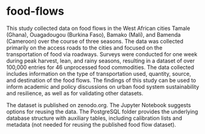 # food-flows

This study collected data on food flows in the West African cities Tamale (Ghana), Ouagadougou (Burkina Faso), Bamako (Mali), and Bamenda (Cameroon) over the course of three seasons. The data was collected primarily on the access roads to the cities and focused on the transportation of food via roadways. Surveys were conducted for one week during peak harvest, lean, and rainy seasons, resulting in a dataset of over 100,000 entries for 46 unprocessed food commodities. The data collected includes information on the type of transportation used, quantity, source, and destination of the food flows. The findings of this study can be used to inform academic and policy discussions on urban food system sustainability and resilience, as well as for validating other datasets.

The dataset is published on zenodo.org. The Jupyter Notebook suggests options for reusing the data. The PostgreSQL folder provides the underlying database structure with auxiliary tables, including calibration lists and metadata (not needed for reusing the published food flow dataset).